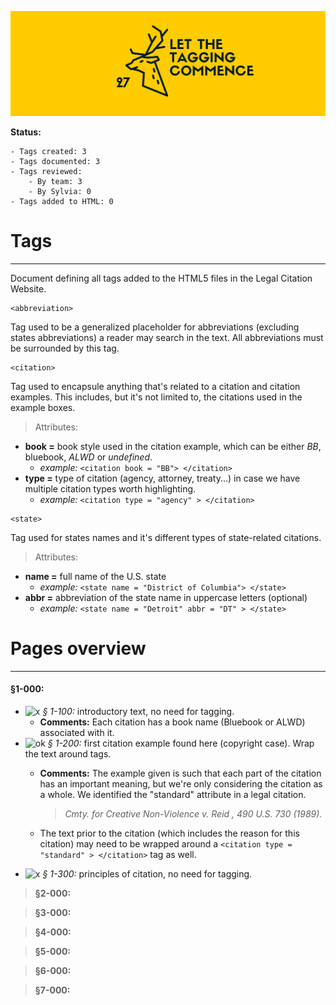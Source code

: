 ![HTML5 TAGS](https://github.com/johncurcio/fluffy-rainbow-colored-unicorn/blob/master/tags.jpg?raw=true)

**Status:**

    - Tags created: 3
    - Tags documented: 3
    - Tags reviewed: 
        - By team: 3
        - By Sylvia: 0
    - Tags added to HTML: 0

# Tags
---
Document defining all tags added to the HTML5 files in the Legal Citation Website. 

```
<abbreviation>
```

Tag used to be a generalized placeholder for abbreviations (excluding states abbreviations) a reader may search in the text. All abbreviations must be surrounded by this tag.

```
<citation>
```

Tag used to encapsule anything that's related to a citation and citation examples. This includes, but it's not limited to, the citations used in the example boxes. 

> Attributes:

  * **book =** book style used in the citation example, which can be either *BB*, bluebook, *ALWD* or *undefined*. 
    - *example:* ``<citation book = "BB"> </citation>``
  * **type =** type of citation (agency, attorney, treaty...) in case we have multiple citation types worth highlighting.
    - *example:* ``<citation type = "agency" > </citation>``

```
<state>
```

Tag used for states names and it's different types of state-related citations. 
>  Attributes:

  * **name =** full name of the U.S. state
    - *example:* ``<state name = "District of Columbia"> </state>``    
  * **abbr =** abbreviation of the state name in uppercase letters (optional)
    - *example:* ``<state name = "Detroit" abbr = "DT" > </state>``

# Pages overview
---

#### §1-000:
    
* ![x](http://icons.iconarchive.com/icons/double-j-design/origami-colored-pencil/16/red-cross-icon.png) *§ 1-100:* introductory text, no need for tagging. 
    * **Comments:** Each citation has a book name (Bluebook or ALWD) associated with it. 
*  ![ok](http://icons.iconarchive.com/icons/double-j-design/origami-colored-pencil/16/yellow-ok-icon.png) *§ 1-200:* first citation example found here (copyright case). Wrap the text around tags.
    * **Comments:** The example given is such that each part of the citation has an important meaning, but we're only considering the citation as a whole. We identified the "standard" attribute in a legal citation. 
        > *Cmty. for Creative Non-Violence v. Reid  , 490 U.S. 730 (1989).* 

    * The text prior to the citation (which includes the reason for this citation) may need to be wrapped around a ``<citation type = "standard" > </citation>`` tag as well. 
*   ![x](http://icons.iconarchive.com/icons/double-j-design/origami-colored-pencil/16/red-cross-icon.png) *§ 1-300:* principles of citation, no need for tagging.
    
 >  **§2-000:**
 
 >  **§3-000:**
 
 >  **§4-000:**
 
 >  **§5-000:**
 
 >  **§6-000:**
 
 >  **§7-000:**
